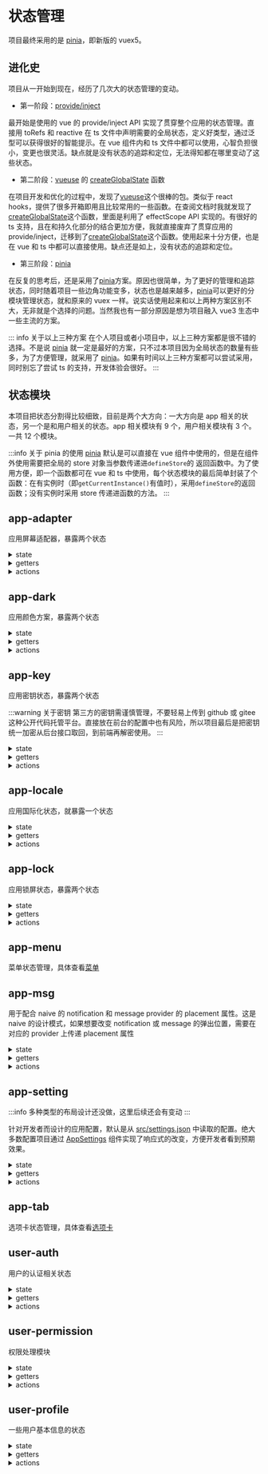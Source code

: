 # 状态管理

项目最终采用的是 [pinia]，即新版的 vuex5。

## 进化史

项目从一开始到现在，经历了几次大的状态管理的变动。

- 第一阶段：[provide/inject](https://vuejs.org/guide/components/provide-inject.html#provide-inject)

最开始是使用的 vue 的 provide/inject API 实现了贯穿整个应用的状态管理。直接用 toRefs 和 reactive 在 ts 文件中声明需要的全局状态，定义好类型，通过泛型可以获得很好的智能提示。在 vue 组件内和 ts 文件中都可以使用，心智负担很小，变更也很灵活。缺点就是没有状态的追踪和定位，无法得知都在哪里变动了这些状态。

- 第二阶段：[vueuse] 的 [createGlobalState] 函数

在项目开发和优化的过程中，发现了[vueuse]这个很棒的包。类似于 react hooks，提供了很多开箱即用且比较常用的一些函数。在查阅文档时我就发现了[createGlobalState]这个函数，里面是利用了 effectScope API 实现的。有很好的 ts 支持，且在和持久化部分的结合更加方便，我就直接废弃了贯穿应用的 provide/inject，迁移到了[createGlobalState]这个函数。使用起来十分方便，也是在 vue 和 ts 中都可以直接使用。缺点还是如上，没有状态的追踪和定位。

- 第三阶段：[pinia]

在反复的思考后，还是采用了[pinia]方案。原因也很简单，为了更好的管理和追踪状态，同时随着项目一些边角功能变多，状态也是越来越多，[pinia]可以更好的分模块管理状态，就和原来的 vuex 一样。说实话使用起来和以上两种方案区别不大，无非就是个选择的问题。当然我也有一部分原因是想为项目融入 vue3 生态中一些主流的方案。

::: info 关于以上三种方案
在个人项目或者小项目中，以上三种方案都是很不错的选择。不是说 [pinia] 就一定是最好的方案，只不过本项目因为全局状态的数量有些多，为了方便管理，就采用了 [pinia]。如果有时间以上三种方案都可以尝试采用，同时别忘了尝试 ts 的支持，开发体验会很好。
:::

## 状态模块

本项目把状态分割得比较细致，目前是两个大方向：一大方向是 app 相关的状态，另一个是和用户相关的状态。app 相关模块有 9 个，用户相关模块有 3 个。一共 12 个模块。

:::info 关于 pinia 的使用
[pinia] 默认是可以直接在 vue 组件中使用的，但是在组件外使用需要把全局的 store 对象当参数传递进`defineStore`的 返回函数中。为了使用方便，即一个函数都可在 vue 和 ts 中使用，每个状态模块的最后简单封装了个函数：在有实例时（即`getCurrentInstance()`有值时），采用`defineStore`的返回函数；没有实例时采用 store 传递进函数的方法。
:::

## app-adapter

应用屏幕适配器，暴露两个状态

<details>
<summary>state</summary>

- `device`

:::info
底层是通过[vueuse]的[useBreakpoints](https://vueuse.org/core/usebreakpoints/)函数和[vueuse]内置的 [tailwindcss v2](https://tailwindcss.com/docs/breakpoints) 的断点。函数也支持自定义断点值，十分灵活。
:::

当前设备类型，即屏幕断点。值分别为：

1. `mobile`（小于 640px）
2. `tablet`（640px 到 1024px）
3. `laptop`（1024px 到 1280px）
4. `desktop`（大于 1280px）

</details>

<details>
<summary>getters</summary>

- `isMobile` 方便一些地方的判断，通过 getter 判断 `device` 的值是否为 `mobile`

</details>

<details>
<summary>actions</summary>

</details>

## app-dark

应用颜色方案，暴露两个状态

<details>
<summary>state</summary>

- `darkMode`

:::info
底层是通过[vueuse]的[usePreferredColorScheme](https://vueuse.org/core/usepreferredcolorscheme/)函数来判断用户偏好。
:::

当前主题模式类型。值分别为：

1. `light`
2. `dark`
3. `system`。

- `isDark`

方便一些地方的判断，就是一个 getter 判断 `darkMode` 的值是否为 `dark`

</details>

<details>
<summary>getters</summary>

</details>

<details>
<summary>actions</summary>

</details>

## app-key

应用密钥状态，暴露两个状态

:::warning 关于密钥
第三方的密钥需谨慎管理，不要轻易上传到 github 或 gitee 这种公开代码托管平台。直接放在前台的配置中也有风险，所以项目最后是把密钥统一加密从后台接口取回，到前端再解密使用。
:::

<details>
<summary>state</summary>

- `baiduAK`

百度地图所需要的 AK，需要在百度开发者平台申请使用，需谨慎保管 AK。本项目是从接口取回 AK，且传输时进行了加密处理。

- `aliOSS`

阿里 OSS 直传时在前端初始化 OSS 实例所需要的配置，是一个 object。同上，config 从后台取回，且传输时进行了加密处理。

</details>

<details>
<summary>getters</summary>

</details>

<details>
<summary>actions</summary>

</details>

## app-locale

应用国际化状态，就暴露一个状态

<details>
<summary>state</summary>

- `locale`

当前语言环境，目前支持`en-US`和`zh-CN`。如若要做扩展需要语言管理的配合。

</details>

<details>
<summary>getters</summary>

</details>

<details>
<summary>actions</summary>

</details>

## app-lock

应用锁屏状态，暴露两个状态

<details>
<summary>state</summary>

- `lockMode` 锁屏模式，值分别为 `auto` 和 `manual`。

- `isLock` 判断当前是否为锁屏状态

</details>

<details>
<summary>getters</summary>

</details>

<details>
<summary>actions</summary>

</details>

## app-menu

菜单状态管理，具体查看[菜单](/guide/deep/menu)

## app-msg

用于配合 naive 的 notification 和 message provider 的 placement 属性。这是 naive 的设计模式，如果想要改变 notification 或 message 的弹出位置，需要在对应的 provider 上传递 placement 属性

<details>
<summary>state</summary>

- `notiPlacement`
- `msgPlacement`

</details>

<details>
<summary>getters</summary>

</details>

<details>
<summary>actions</summary>

</details>

## app-setting

:::info
多种类型的布局设计还没做，这里后续还会有变动
:::

针对开发者而设计的应用配置，默认是从 [src/settings.json] 中读取的配置。绝大多数配置项目通过 [AppSettings](/component/App/settings) 组件实现了响应式的改变，方便开发者看到预期效果。

<details>
<summary>state</summary>

- `settings` 是一个大对象，包含了各种配置项目

</details>

<details>
<summary>getters</summary>

- `getMenuCollapseMode` 获取当前的折叠模式

- `getShowMenuCollpase` 获取是否开启菜单的折叠效果

- `getShowMenuCollapseButton` 获取菜单的折叠按钮显隐

- `getShowMenuCollapseIcon` 获取菜单的折叠图标显隐

- `getShowMenuCollapseBuiltIn` 获取菜单的内置折叠方式显隐，这里包括`bar` 和 `arrow-circle`两种模式（这个是 layout 组件的 sider 提供的）

- `getShowAside` 获取侧边栏是否显示

- `getShowNormalAside` 获取非手机模式下侧边栏是是否显示

- `getContentWidth` 获取主体容器宽度

</details>

<details>
<summary>actions</summary>

</details>

## app-tab

选项卡状态管理，具体查看[选项卡](/guide/deep/tab)

## user-auth

用户的认证相关状态

<details>
<summary>state</summary>

:::info
下面三个状态都做了持久化处理
:::

- `access_token` 请求 token

- `refresh_token` 刷新 token

- `remember` 存储账号密码

</details>

<details>
<summary>getters</summary>

</details>

<details>
<summary>actions</summary>

- `clearTokens` 清空两个 token

- `GetNewATWithRT` 根据刷新 token 获取新的请求 token

- `SignInWithPassword` 最普通的用账号密码登录

- `Signout` 登出，可选择是否掉后台接口

</details>

## user-permission

权限处理模块

<details>
<summary>state</summary>

- `permissions` 权限字符串数组

</details>

<details>
<summary>getters</summary>

</details>

<details>
<summary>actions</summary>

- `createPermissions` 从 menu 数组中抽取权限字符串

- `clearPermissions` 清空权限数组，用于登出

</details>

## user-profile

一些用户基本信息的状态

<details>
<summary>state</summary>

- `profile` 当前登录用户个人信息，是个object

</details>

<details>
<summary>getters</summary>

- `getDisplayName` 获取右上角显示名称

- `getNameFirstLetter` 获取用户名称的第一个字符

- `getAvatar` 获取用户头像地址

</details>

<details>
<summary>actions</summary>

- `getProfile` 调用接口获取当前登陆用户个人信息

- `clearProfile` 清空个人信息

</details>

<!-- links -->

[pinia]: https://pinia.vuejs.org/
[vueuse]: https://vueuse.org/
[createglobalstate]: https://vueuse.org/shared/createglobalstate/
[src/settings.json]: https://github.com/Zhaocl1997/walnut-admin-client/blob/naive-ui/src/settings.json
